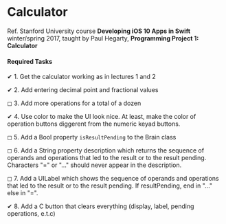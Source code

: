 #  Calculator

Ref. Stanford University course **Developing iOS 10 Apps in Swift** winter/spring 2017, taught by Paul Hegarty, **Programming Project 1: Calculator**

#### Required Tasks
✔ 1. Get the calculator working as in lectures 1 and 2

✔ 2. Add entering decimal point and fractional values

◻ 3. Add more operations for a total of a dozen

✔ 4. Use color to make the UI look nice. At least, make the color of operation buttons diggerent from the numeric keyad buttons.

◻ 5. Add a Bool property `isResultPending` to the Brain class

◻ 6. Add a String property description which returns the sequence of operands and operations that led to the result or to the result pending. Characters "=" or "..." should never appear in the description.

◻ 7. Add a UILabel which shows the sequence of operands and operations that led to the result or to the result pending. If resultPending, end in "..." else in "=".

✔ 8. Add a C button that clears everything (display, label, pending operations, e.t.c)
